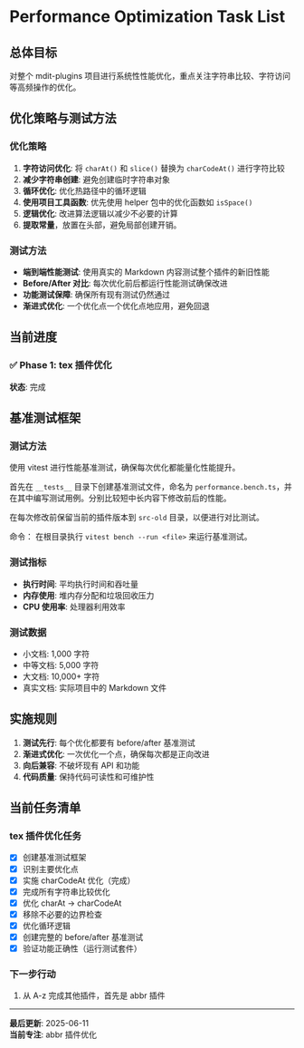 # Performance Optimization Task List

## 总体目标

对整个 mdit-plugins 项目进行系统性性能优化，重点关注字符串比较、字符访问等高频操作的优化。

## 优化策略与测试方法

### 优化策略

1. **字符访问优化**: 将 `charAt()` 和 `slice()` 替换为 `charCodeAt()` 进行字符比较
2. **减少字符串创建**: 避免创建临时字符串对象
3. **循环优化**: 优化热路径中的循环逻辑
4. **使用项目工具函数**: 优先使用 helper 包中的优化函数如 `isSpace()`
5. **逻辑优化**: 改进算法逻辑以减少不必要的计算
6. **提取常量**，放置在头部，避免局部创建开销。

### 测试方法

- **端到端性能测试**: 使用真实的 Markdown 内容测试整个插件的新旧性能
- **Before/After 对比**: 每次优化前后都运行性能测试确保改进
- **功能测试保障**: 确保所有现有测试仍然通过
- **渐进式优化**: 一个优化点一个优化点地应用，避免回退

## 当前进度

### ✅ Phase 1: tex 插件优化

**状态**: 完成

## 基准测试框架

### 测试方法

使用 vitest 进行性能基准测试，确保每次优化都能量化性能提升。

首先在 `__tests__` 目录下创建基准测试文件，命名为 `performance.bench.ts`，并在其中编写测试用例。分别比较短中长内容下修改前后的性能。

在每次修改前保留当前的插件版本到 `src-old` 目录，以便进行对比测试。

命令： 在根目录执行 `vitest bench --run <file>` 来运行基准测试。

### 测试指标

- **执行时间**: 平均执行时间和吞吐量
- **内存使用**: 堆内存分配和垃圾回收压力
- **CPU 使用率**: 处理器利用效率

### 测试数据

- 小文档: 1,000 字符
- 中等文档: 5,000 字符
- 大文档: 10,000+ 字符
- 真实文档: 实际项目中的 Markdown 文件

## 实施规则

1. **测试先行**: 每个优化都要有 before/after 基准测试
2. **渐进式优化**: 一次优化一个点，确保每次都是正向改进
3. **向后兼容**: 不破坏现有 API 和功能
4. **代码质量**: 保持代码可读性和可维护性

## 当前任务清单

### tex 插件优化任务

- [x] 创建基准测试框架
- [x] 识别主要优化点
- [x] 实施 charCodeAt 优化（完成）
- [x] 完成所有字符串比较优化
- [x] 优化 charAt → charCodeAt
- [x] 移除不必要的边界检查
- [x] 优化循环逻辑
- [x] 创建完整的 before/after 基准测试
- [x] 验证功能正确性（运行测试套件）

### 下一步行动

1. 从 A-z 完成其他插件，首先是 abbr 插件

---

**最后更新**: 2025-06-11  
**当前专注**: abbr 插件优化
